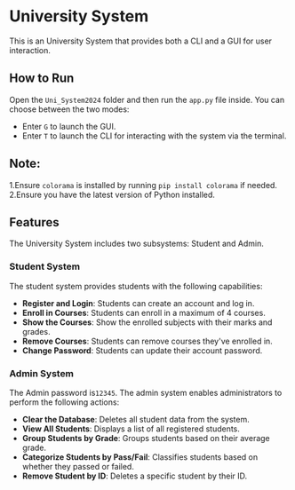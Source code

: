 # University System
 This is an University System that provides both a CLI and a GUI for user interaction.

## How to Run
Open the `Uni_System2024` folder and then run the `app.py` file inside. You can choose between the two modes:
- Enter `G` to launch the GUI.
- Enter `T` to launch the CLI for interacting with the system via the terminal.

## Note: 
1.Ensure `colorama` is installed by running `pip install colorama` if needed.
2.Ensure you have the latest version of Python installed.

## Features
The University System includes two subsystems: Student and Admin.

### Student System
The student system provides students with the following capabilities:
- **Register and Login**: Students can create an account and log in.
- **Enroll in Courses**: Students can enroll in a maximum of 4 courses.
- **Show the Courses**: Show the enrolled subjects with their marks and grades.
- **Remove Courses**: Students can remove courses they've enrolled in.
- **Change Password**: Students can update their account password.

### Admin System
The Admin password is`12345`. 
The admin system enables administrators to perform the following actions:
- **Clear the Database**: Deletes all student data from the system.
- **View All Students**: Displays a list of all registered students.
- **Group Students by Grade**: Groups students based on their average grade.
- **Categorize Students by Pass/Fail**: Classifies students based on whether they passed or failed.
- **Remove Student by ID**: Deletes a specific student by their ID.
